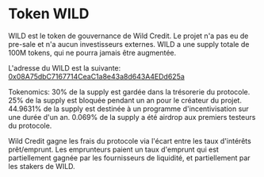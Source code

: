 # Token WILD

WILD est le token de gouvernance de Wild Credit. Le projet n'a pas eu de pre-sale et n'a aucun investisseurs externes. WILD a une supply totale de 100M tokens, qui ne pourra jamais être augmentée.

L'adresse du WILD est la suivante: [0x08A75dbC7167714CeaC1a8e43a8d643A4EDd625a](https://etherscan.io/address/0x08a75dbc7167714ceac1a8e43a8d643a4edd625a)

Tokenomics: 30% de la supply est gardée dans la trésorerie du protocole. 25% de la supply est bloquée pendant un an pour le créateur du projet. 44.9631% de la supply est destinée à un programme d'incentivisation sur une durée d'un an. 0.069% de la supply a été airdrop aux premiers testeurs du protocole.

Wild Credit gagne les frais du protocole via l'écart entre les taux d'intérêts prêt/emprunt. Les emprunteurs paient un taux d'emprunt qui est partiellement gagnée par les fournisseurs de liquidité, et partiellement par les stakers de WILD.

